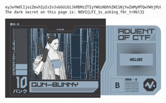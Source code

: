 ```
eyJwYWdlIjoiZmxhZyIsInJvbGUiOiJkMDMzZTIyYWUzNDhhZWI1NjYwZmMyMTQwYWVjMzU4NTBjNGRhOTk3In0%3D
The dark secret on this page is: NOVI{LFI_1s_ask1ng_f0r_tr0bl3}
```
<img src="../images/10.png">
